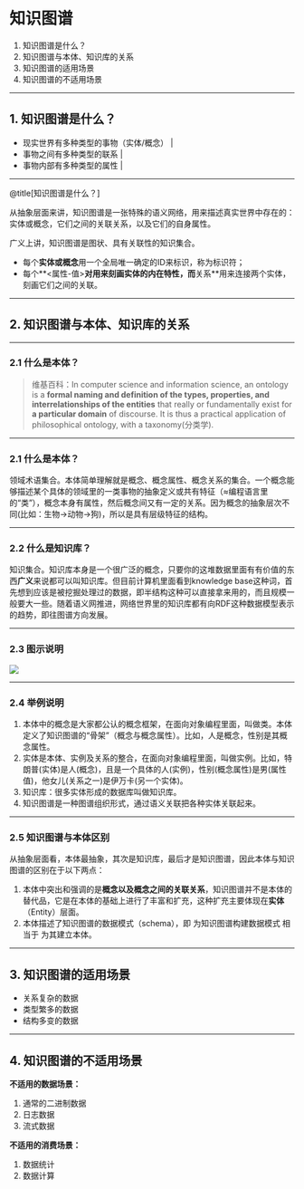 # 知识图谱

1. 知识图谱是什么？
2. 知识图谱与本体、知识库的关系
3. 知识图谱的适用场景
4. 知识图谱的不适用场景

---

## 1. 知识图谱是什么？

- 现实世界有多种类型的事物（实体/概念） |
- 事物之间有多种类型的联系 |
- 事物内部有多种类型的属性 |

---

@title[知识图谱是什么？]

从抽象层面来讲，知识图谱是一张特殊的语义网络，用来描述真实世界中存在的：实体或概念，它们之间的关联关系，以及它们的自身属性。 

广义上讲，知识图谱是图状、具有关联性的知识集合。 

- 每个**实体或概念**用一个全局唯一确定的ID来标识，称为标识符；
- 每个**<属性-值>**对用来刻画实体的内在特性，而**关系**用来连接两个实体，刻画它们之间的关联。

---

## 2. 知识图谱与本体、知识库的关系

---

### 2.1 什么是本体？

> 维基百科：In computer science and information science, an ontology is a **formal naming and definition of the types, properties, and interrelationships of the entities** that really or fundamentally exist for **a particular domain** of discourse. It is thus a practical application of philosophical ontology, with a taxonomy(分类学).

---

### 2.1 什么是本体？

领域术语集合。本体简单理解就是概念、概念属性、概念关系的集合。一个概念能够描述某个具体的领域里的一类事物的抽象定义或共有特征（≈编程语言里的“类”），概念本身有属性，然后概念间又有一定的关系。因为概念的抽象层次不同(比如：生物->动物->狗)，所以是具有层级特征的结构。

---

### 2.2 什么是知识库？

知识集合。知识库本身是一个很广泛的概念，只要你的这堆数据里面有有价值的东西**广义**来说都可以叫知识库。但目前计算机里面看到knowledge base这种词，首先想到应该是被挖掘处理过的数据，即半结构这种可以直接拿来用的，而且规模一般要大一些。随着语义网推进，网络世界里的知识库都有向RDF这种数据模型表示的趋势，即往图谱方向发展。

---

### 2.3 图示说明

![](http://p1nwamyah.bkt.clouddn.com/18-1-29/65764417.jpg)

---

### 2.4 举例说明

1. 本体中的概念是大家都公认的概念框架，在面向对象编程里面，叫做类。本体定义了知识图谱的“骨架”（概念与概念属性）。比如，人是概念，性别是其概念属性。
2. 实体是本体、实例及关系的整合，在面向对象编程里面，叫做实例。比如，特朗普(实体)是人(概念)，且是一个具体的人(实例)，性别(概念属性)是男(属性值)，他女儿(关系之一)是伊万卡(另一个实体)。
3. 知识库：很多实体形成的数据库叫做知识库。
4. 知识图谱是一种图谱组织形式，通过语义关联把各种实体关联起来。

---

### 2.5 知识图谱与本体区别

从抽象层面看，本体最抽象，其次是知识库，最后才是知识图谱，因此本体与知识图谱的区别在于以下两点：

1. 本体中突出和强调的是**概念以及概念之间的关联关系**，知识图谱并不是本体的替代品，它是在本体的基础上进行了丰富和扩充，这种扩充主要体现在**实体**（Entity）层面。
2. 本体描述了知识图谱的数据模式（schema），即 为知识图谱构建数据模式 相当于 为其建立本体。


---

## 3. 知识图谱的适用场景

- 关系复杂的数据
- 类型繁多的数据
- 结构多变的数据

---

## 4. 知识图谱的不适用场景

**不适用的数据场景：**

1. 通常的二进制数据
2. 日志数据
3. 流式数据

**不适用的消费场景：**

1. 数据统计			
2. 数据计算

